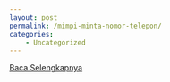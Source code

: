 ```yaml
---
layout: post
permalink: /mimpi-minta-nomor-telepon/
categories:
    - Uncategorized
---
```


[Baca Selengkapnya](/04)